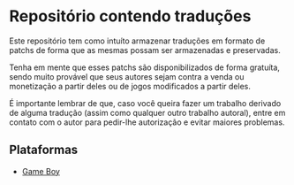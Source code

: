 # Repositório contendo traduções

Este repositório tem como intuíto armazenar traduções em formato de patchs de forma que as mesmas possam ser armazenadas e preservadas.

Tenha em mente que esses patchs são disponibilizados de forma gratuíta, sendo muito provável que seus autores sejam contra a venda ou monetização a partir deles ou de jogos modificados a partir deles.

É importante lembrar de que, caso você queira fazer um trabalho derivado de alguma tradução (assim como qualquer outro trabalho autoral), entre em contato com o autor para pedir-lhe autorização e evitar maiores problemas.

## Plataformas

- [Game Boy](game-boy/)
